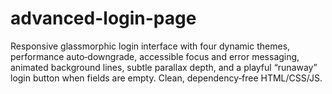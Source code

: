 # advanced-login-page
Responsive glassmorphic login interface with four dynamic themes, performance auto‑downgrade, accessible focus and error messaging, animated background lines, subtle parallax depth, and a playful “runaway” login button when fields are empty. Clean, dependency‑free HTML/CSS/JS.
